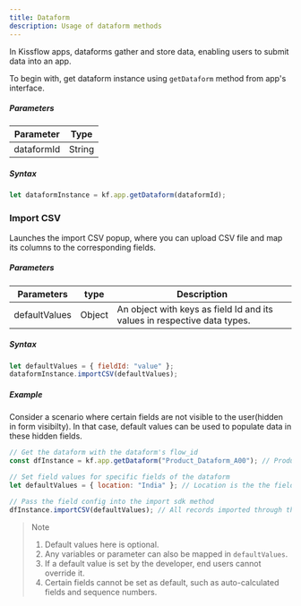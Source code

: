 ```yaml
---
title: Dataform
description: Usage of dataform methods
---
```


In Kissflow apps, dataforms gather and store data, enabling users to submit data into an app.

To begin with, get dataform instance using `getDataform` method from app's interface.

##### Parameters

| Parameter | Type   |
| ---------- | ------ |
| dataformId | String |

##### Syntax

```js
let dataformInstance = kf.app.getDataform(dataformId);
```

### Import CSV

Launches the import CSV popup, where you can upload CSV file and map its columns to
the corresponding fields.

##### Parameters

| Parameters    | type   | Description                                                          |
| ------------- | ------ | -------------------------------------------------------------------- |
| defaultValues | Object | An object with keys as field Id and its values in respective data types. |

##### Syntax

```js
let defaultValues = { fieldId: "value" };
dataformInstance.importCSV(defaultValues);
```

##### Example

Consider a scenario where certain fields are not visible to the user(hidden in
form visibilty). In that case, default values can be used to populate data in
these hidden fields.

```js
// Get the dataform with the dataform's flow_id
const dfInstance = kf.app.getDataform("Product_Dataform_A00"); // Product_Dataform_A00 is the flow_id.

// Set field values for specific fields of the dataform
let defaultValues = { location: "India" }; // Location is the the field_id of a field inside the dataform.

// Pass the field config into the import sdk method
dfInstance.importCSV(defaultValues); // All records imported through this importer would have the Location field set as India.
```

> Note
>
> 1. Default values here is optional.
> 2. Any variables or parameter can also be mapped in `defaultValues`.
> 3. If a default value is set by the developer, end users cannot override it.
> 4. Certain fields cannot be set as default, such as auto-calculated fields and sequence numbers.
